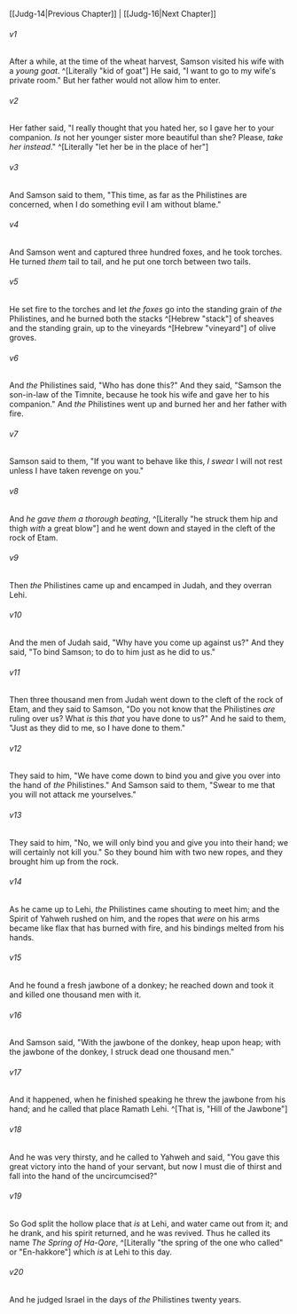 ﻿---
aliases:
  - Judges 15
---

[[Judg-14|Previous Chapter]] | [[Judg-16|Next Chapter]]

###### v1
After a while, at the time of the wheat harvest, Samson visited his wife with a _young goat_. ^[Literally "kid of goat"] He said, "I want to go to my wife's private room." But her father would not allow him to enter.

###### v2
Her father said, "I really thought that you hated her, so I gave her to your companion. _Is_ not her younger sister more beautiful than she? Please, _take her instead_." ^[Literally "let her be in the place of her"]

###### v3
And Samson said to them, "This time, as far as the Philistines are concerned, when I do something evil I am without blame."

###### v4
And Samson went and captured three hundred foxes, and he took torches. He turned _them_ tail to tail, and he put one torch between two tails.

###### v5
He set fire to the torches and let _the foxes_ go into the standing grain of _the_ Philistines, and he burned both the stacks ^[Hebrew "stack"] of sheaves and the standing grain, up to the vineyards ^[Hebrew "vineyard"] of olive groves.

###### v6
And _the_ Philistines said, "Who has done this?" And they said, "Samson the son-in-law of the Timnite, because he took his wife and gave her to his companion." And _the_ Philistines went up and burned her and her father with fire.

###### v7
Samson said to them, "If you want to behave like this, _I swear_ I will not rest unless I have taken revenge on you."

###### v8
And _he gave them a thorough beating_, ^[Literally "he struck them hip and thigh _with_ a great blow"] and he went down and stayed in the cleft of the rock of Etam.

###### v9
Then _the_ Philistines came up and encamped in Judah, and they overran Lehi.

###### v10
And the men of Judah said, "Why have you come up against us?" And they said, "To bind Samson; to do to him just as he did to us."

###### v11
Then three thousand men from Judah went down to the cleft of the rock of Etam, and they said to Samson, "Do you not know that the Philistines _are_ ruling over us? What _is_ this _that_ you have done to us?" And he said to them, "Just as they did to me, so I have done to them."

###### v12
They said to him, "We have come down to bind you and give you over into the hand of _the_ Philistines." And Samson said to them, "Swear to me that you will not attack me yourselves."

###### v13
They said to him, "No, we will only bind you and give you into their hand; we will certainly not kill you." So they bound him with two new ropes, and they brought him up from the rock.

###### v14
As he came up to Lehi, _the_ Philistines came shouting to meet him; and the Spirit of Yahweh rushed on him, and the ropes that _were_ on his arms became like flax that has burned with fire, and his bindings melted from his hands.

###### v15
And he found a fresh jawbone of a donkey; he reached down and took it and killed one thousand men with it.

###### v16
And Samson said,
"With the jawbone of the donkey,
heap upon heap;
with the jawbone of the donkey,
I struck dead one thousand men."

###### v17
And it happened, when he finished speaking he threw the jawbone from his hand; and he called that place Ramath Lehi. ^[That is, "Hill of the Jawbone"]

###### v18
And he was very thirsty, and he called to Yahweh and said, "You gave this great victory into the hand of your servant, but now I must die of thirst and fall into the hand of the uncircumcised?"

###### v19
So God split the hollow place that _is_ at Lehi, and water came out from it; and he drank, and his spirit returned, and he was revived. Thus he called its name _The Spring of Ha-Qore_, ^[Literally "the spring of the one who called" or "En-hakkore"] which _is_ at Lehi to this day.

###### v20
And he judged Israel in the days of _the_ Philistines twenty years.